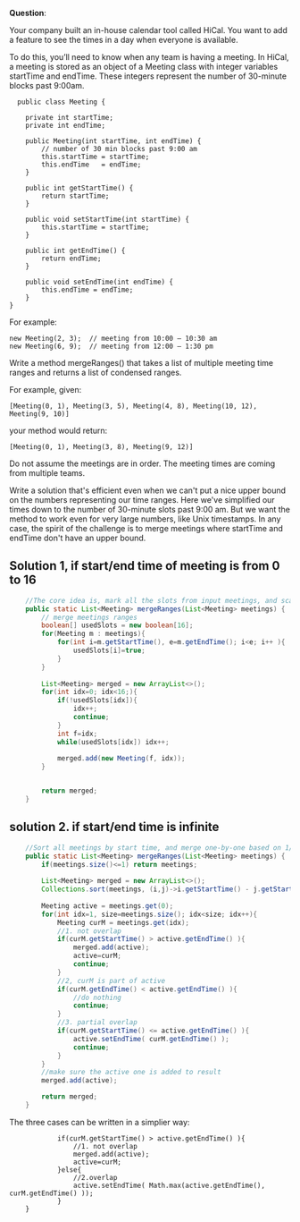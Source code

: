 **Question**:

 Your company built an in-house calendar tool called HiCal. You want to add a feature to see the times in a day when everyone is available.

To do this, you’ll need to know when any team is having a meeting. In HiCal, a meeting is stored as an object of a Meeting class with integer variables startTime and endTime. These integers represent the number of 30-minute blocks past 9:00am.
```
  public class Meeting {

    private int startTime;
    private int endTime;

    public Meeting(int startTime, int endTime) {
        // number of 30 min blocks past 9:00 am
        this.startTime = startTime;
        this.endTime   = endTime;
    }

    public int getStartTime() {
        return startTime;
    }

    public void setStartTime(int startTime) {
        this.startTime = startTime;
    }

    public int getEndTime() {
        return endTime;
    }

    public void setEndTime(int endTime) {
        this.endTime = endTime;
    }
}
```

For example:
```
new Meeting(2, 3);  // meeting from 10:00 – 10:30 am
new Meeting(6, 9);  // meeting from 12:00 – 1:30 pm
```
Write a method mergeRanges() that takes a list of multiple meeting time ranges and returns a list of condensed ranges.

For example, given:

  `[Meeting(0, 1), Meeting(3, 5), Meeting(4, 8), Meeting(10, 12), Meeting(9, 10)]`

your method would return:

  `[Meeting(0, 1), Meeting(3, 8), Meeting(9, 12)]`

Do not assume the meetings are in order. The meeting times are coming from multiple teams.

Write a solution that's efficient even when we can't put a nice upper bound on the numbers representing our time ranges. Here we've simplified our times down to the number of 30-minute slots past 9:00 am. But we want the method to work even for very large numbers, like Unix timestamps. In any case, the spirit of the challenge is to merge meetings where startTime and endTime don't have an upper bound. 

## Solution 1, if start/end time of meeting is from 0 to 16
```java
    //The core idea is, mark all the slots from input meetings, and scan the array to get merged meetings
    public static List<Meeting> mergeRanges(List<Meeting> meetings) {
        // merge meetings ranges
        boolean[] usedSlots = new boolean[16];
        for(Meeting m : meetings){
            for(int i=m.getStartTime(), e=m.getEndTime(); i<e; i++ ){
                usedSlots[i]=true;
            }
        }
        
        List<Meeting> merged = new ArrayList<>();
        for(int idx=0; idx<16;){
            if(!usedSlots[idx]){
                idx++;
                continue;
            }
            int f=idx;
            while(usedSlots[idx]) idx++;
            
            merged.add(new Meeting(f, idx));
        }


        return merged;
    }

```

## solution 2. if start/end time is infinite
```java
    //Sort all meetings by start time, and merge one-by-one based on 1/2/3 scenarios;
    public static List<Meeting> mergeRanges(List<Meeting> meetings) {
        if(meetings.size()<=1) return meetings;
        
        List<Meeting> merged = new ArrayList<>();
        Collections.sort(meetings, (i,j)->i.getStartTime() - j.getStartTime() );
        
        Meeting active = meetings.get(0);
        for(int idx=1, size=meetings.size(); idx<size; idx++){
            Meeting curM = meetings.get(idx);
            //1. not overlap
            if(curM.getStartTime() > active.getEndTime() ){
                merged.add(active);
                active=curM;
                continue;
            }
            //2, curM is part of active
            if(curM.getEndTime() < active.getEndTime() ){
                //do nothing
                continue;
            }
            //3. partial overlap
            if(curM.getStartTime() <= active.getEndTime() ){
                active.setEndTime( curM.getEndTime() );
                continue;
            }
        }
        //make sure the active one is added to result
        merged.add(active);

        return merged;
    }
```    

The three cases can be written in a simplier way:
```            
            if(curM.getStartTime() > active.getEndTime() ){
                //1. not overlap
                merged.add(active);
                active=curM;
            }else{
                //2.overlap
                active.setEndTime( Math.max(active.getEndTime(), curM.getEndTime() ));
            }
    }
```    

